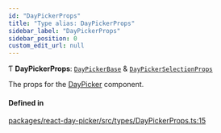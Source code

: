 ```yaml
---
id: "DayPickerProps"
title: "Type alias: DayPickerProps"
sidebar_label: "DayPickerProps"
sidebar_position: 0
custom_edit_url: null
---
```


Ƭ **DayPickerProps**: [`DayPickerBase`](../interfaces/DayPickerBase) & [`DayPickerSelectionProps`](DayPickerSelectionProps)

The props for the [DayPicker](../functions/DayPicker) component.

#### Defined in

[packages/react-day-picker/src/types/DayPickerProps.ts:15](https://github.com/gpbl/react-day-picker/blob/b5db746c/packages/react-day-picker/src/types/DayPickerProps.ts#L15)
